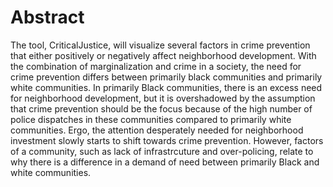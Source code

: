 # Abstract

The tool, CriticalJustice, will visualize several factors in crime prevention that either positively or negatively affect neighborhood development. With the combination of marginalization and crime in a society, the need for crime prevention differs between primarily black communities and primarily white communities. In primarily Black communities, there is an excess need for neighborhood development, but it is overshadowed by the assumption that crime prevention should be the focus because of the high number of police dispatches in these communities compared to primarily white communities. Ergo, the attention desperately needed for neighborhood investment slowly starts to shift towards crime prevention. However, factors of a community, such as lack of infrastrcuture and over-policing, relate to why there is a difference in a demand of need between primarily Black and white communities. 